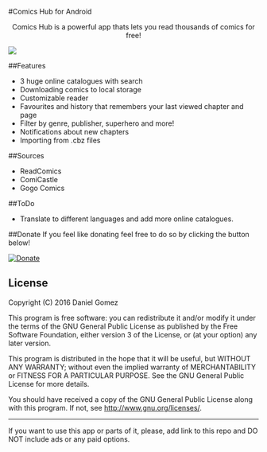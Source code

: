 #Comics Hub for Android
<p align="center">Comics Hub is a powerful app thats lets you read thousands of comics for free!</p>

<img src="https://i.imgsafe.org/791a8e938f.png">

##Features
 - 3 huge online catalogues with search
 - Downloading comics to local storage
 - Customizable reader
 - Favourites and history that remembers your last viewed chapter and page
 - Filter by genre, publisher, superhero and more!
 - Notifications about new chapters
 - Importing from .cbz files

##Sources
 - ReadComics
 - ComiCastle
 - Gogo Comics

##ToDo

 - Translate to different languages and add more online catalogues.

##Donate
If you feel like donating feel free to do so by clicking the button below! 

[![Donate](https://img.shields.io/badge/Donate-PayPal-green.svg)](https://www.paypal.com/cgi-bin/webscr?cmd=_s-xclick&hosted_button_id=F7KV9N4DULMY2)

## License

Copyright (C) 2016 Daniel Gomez

This program is free software: you can redistribute it and/or modify it under the terms of the GNU General Public License as published by the Free Software Foundation, either version 3 of the License, or (at your option) any later version.

This program is distributed in the hope that it will be useful, but WITHOUT ANY WARRANTY; without even the implied warranty of MERCHANTABILITY or FITNESS FOR A PARTICULAR PURPOSE. See the GNU General Public License for more details.

You should have received a copy of the GNU General Public License along with this program. If not, see http://www.gnu.org/licenses/.

---

If you want to use this app or parts of it, please, add link to this repo and DO NOT include ads or any paid options.
